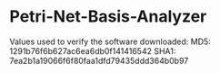 # Petri-Net-Basis-Analyzer
Values used to verify the software downloaded:
MD5:     1291b76f6b627ac6ea6db0f141416542
SHA1:    7ea2b1a19066f6f80faa1dfd79435ddd364b0b97
